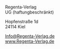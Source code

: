 Regenta-Verlag  
UG (haftungbeschränkt)

Hopfenstraße 1d  
24114 Kiel

Info@Regenta-Verlag.de  
www.Regenta-Verlag.de
